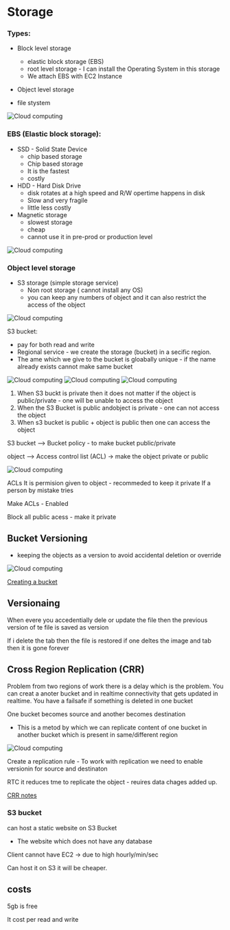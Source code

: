# Storage

### Types:
- Block level storage
    - elastic block storage (EBS)
    - root level storage - I can install the Operating System in this storage
    - We attach EBS with EC2 Instance 
    
- Object level storage 
- file stystem   

![Cloud computing](./images/Storage/Storage.png "Cloud computing image notes")


### EBS (Elastic block storage):
- SSD - Solid State Device  
    - chip based storage
    - Chip based storage 
    - It is the fastest
    - costly
- HDD - Hard Disk Drive
    - disk rotates at a high speed and R/W opertime happens in disk
    - Slow and very fragile
    - little less costly
- Magnetic storage
    - slowest storage
    - cheap
    - cannot use it in pre-prod or production level

![Cloud computing](./images/Storage/EBS.png "Cloud computing image notes")


### Object level storage 
- S3 storage (simple storage service)
    - Non root storage  ( cannot install any OS)
    - you can keep any numbers of object and it can also restrict the access of the object


![Cloud computing](./images/Storage/Object%20level%20storage.png "Cloud computing image notes")

S3 bucket:
- pay for both read and write
- Regional service - we create the storage (bucket) in a secific region.
- The ame which we give to the bucket is gloabally unique - if the name already exists cannot make same bucket

![Cloud computing](./images/Storage/S3.png "Cloud computing image notes")
![Cloud computing](./images/Storage/S3-1.png "Cloud computing image notes")
![Cloud computing](./images/Storage/S3-2.png "Cloud computing image notes")

1. When S3 buckt is private then it does not matter if the object is public/private - one will be unable to access the object 
2. When the S3 Bucket is public andobject is private  - one can not access the object
3. When s3 bucket is public + object is public then one can access the object 

S3 bucket --> Bucket policy - to make bucket public/private


object --> Access control list (ACL) -> make the object private or public

![Cloud computing](./images/Storage/Policies.png "Cloud computing image notes")


ACLs It is permision given to object - recommeded to keep it private 
If a person by mistake tries 

Make ACLs - Enabled

Block all public acess - make it private

## Bucket Versioning
- keeping the objects as a version to avoid accidental deletion or override

![Cloud computing](./images/Storage/Bucket%20versioning.png "Cloud computing image notes")

[Creating a bucket](https://drive.google.com/file/d/1i3KSLGnnLFPoogxl9tkpiAp_F1_AObz3/view?usp=sharing)

## Versionaing 
When evere you accedentially dele or update the file then the previous version of te file is saved as version

If i delete the tab then the file is restored 
if one deltes the image and tab then it is gone forever 


## Cross Region Replication (CRR)

Problem from two regions of work there is a delay which is the problem.
You can creat a anoter bucket and in realtime connectivity that gets updated in realtime. You have a failsafe if something is deleted in one bucket

One bucket becomes source and another becomes destination


- This is a metod by which we can replicate content of one bucket in another bucket which is present in same/different region

![Cloud computing](./images/Storage/CRR.png "Cloud computing image notes")

Create a replication rule - To work with replication we need to enable versionin for source and destinaton

RTC it reduces tme to replicate the object - reuires data chages added up.


[CRR notes](https://drive.google.com/file/d/1_lHGpv_0HbmyrAkkgSuN-3nRi1LUwsZZ/view?usp=drive_link)

### S3 bucket
can host a static website on S3 Bucket
- The website which does not have any database 

Client cannot have EC2 -> due to high hourly/min/sec

Can host it on S3 it will be cheaper.

## costs
5gb is free

It cost per read and write